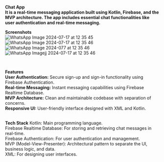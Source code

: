 **Chat App** 
<br>
**It is a real-time messaging application built using Kotlin, Firebase, and the MVP architecture. 
The app includes essential chat functionalities like user authentication and real-time messaging.**
<br>

**Screenshots**
<br>
![WhatsApp Image 2024-07-17 at 12 35 45](https://github.com/user-attachments/assets/46a895fe-f7b0-44e1-b01c-98aa9697a017)
<br>
![WhatsApp Image 2024-07-17 at 12 35 46](https://github.com/user-attachments/assets/cf477267-d33c-4b29-9f9e-6eac3090c9fc)
<br>
![WhatsApp Image 2024-077 at 12 35 46](https://github.com/user-attachments/assets/abd97a89-5c32-47fc-a099-e320d1672b14)
<br>
![WhatsApp Imagejj 2024-07-17 at 12 35 46](https://github.com/user-attachments/assets/8e2ed44c-eb4d-4454-8440-b420ab748cff)
<br>

<br>

**Features**
<br>
**User Authentication:** Secure sign-up and sign-in functionality using Firebase Authentication.
<br>
**Real-time Messaging:** Instant messaging capabilities using Firebase Realtime Database.
<br>
**MVP Architecture:** Clean and maintainable codebase with separation of concerns.
<br>
**Responsive UI:** User-friendly interface designed with XML and Kotlin.
<br>
<br>

**Tech Stack**
Kotlin: Main programming language.
<br>
Firebase Realtime Database: For storing and retrieving chat messages in real-time.
<br>
Firebase Authentication: For user authentication and management.
<br>
MVP (Model-View-Presenter): Architectural pattern to separate the UI, business logic, and data.
<br>
XML: For designing user interfaces.
